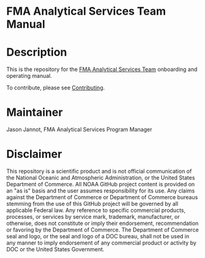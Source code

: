 # FMA Analytical Services Team Manual

# Description

This is the repository for the [FMA Analytical Services Team](https://github.com/orgs/noaa-afsc/teams/fisheries-monitoring-analytical-svcs) onboarding and operating manual.

To contribute, please see [Contributing](contributing.qmd).


# Maintainer
Jason Jannot, FMA Analytical Services Program Manager


# Disclaimer

This repository is a scientific product and is not official communication of the National Oceanic and Atmospheric Administration, or the United States Department of Commerce. All NOAA GitHub project content is provided on an "as is" basis and the user assumes responsibility for its use. Any claims against the Department of Commerce or Department of Commerce bureaus stemming from the use of this GitHub project will be governed by all applicable Federal law. Any reference to specific commercial products, processes, or services by service mark, trademark, manufacturer, or otherwise, does not constitute or imply their endorsement, recommendation or favoring by the Department of Commerce. The Department of Commerce seal and logo, or the seal and logo of a DOC bureau, shall not be used in any manner to imply endorsement of any commercial product or activity by DOC or the United States Government.
